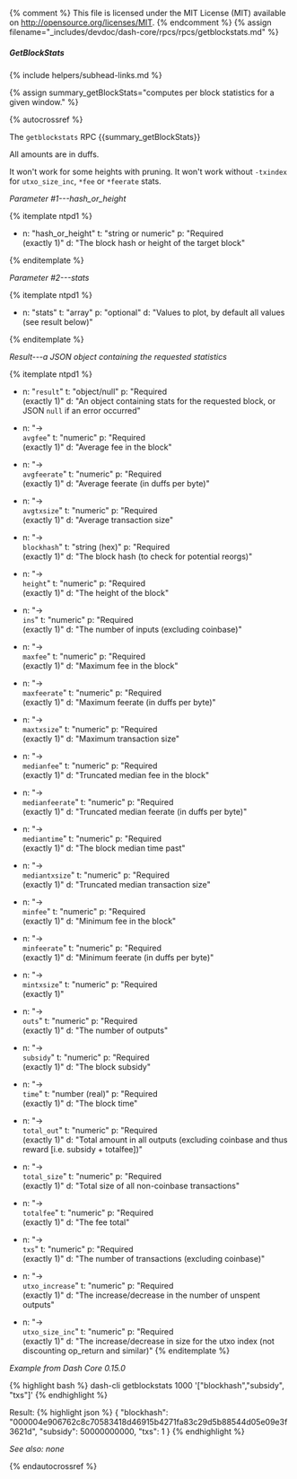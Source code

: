 {% comment %}
This file is licensed under the MIT License (MIT) available on
http://opensource.org/licenses/MIT.
{% endcomment %}
{% assign filename="_includes/devdoc/dash-core/rpcs/rpcs/getblockstats.md" %}
<!--__-->

##### GetBlockStats
{% include helpers/subhead-links.md %}

{% assign summary_getBlockStats="computes per block statistics for a given window." %}

{% autocrossref %}

The `getblockstats` RPC {{summary_getBlockStats}}

All amounts are in duffs.

It won't work for some heights with pruning. It won't work without `-txindex` for
`utxo_size_inc`, `*fee` or `*feerate` stats.

*Parameter #1---hash_or_height*

{% itemplate ntpd1 %}
- n: "hash_or_height"
  t: "string or numeric"
  p: "Required<br>(exactly 1)"
  d: "The block hash or height of the target block"

{% enditemplate %}

*Parameter #2---stats*

{% itemplate ntpd1 %}
- n: "stats"
  t: "array"
  p: "optional"
  d: "Values to plot, by default all values (see result below)"

{% enditemplate %}

*Result---a JSON object containing the requested statistics*

{% itemplate ntpd1 %}
- n: "`result`"
  t: "object/null"
  p: "Required<br>(exactly 1)"
  d: "An object containing stats for the requested block, or JSON `null` if an error occurred"

- n: "→<br>`avgfee`"
  t: "numeric"
  p: "Required<br>(exactly 1)"
  d: "Average fee in the block"

- n: "→<br>`avgfeerate`"
  t: "numeric"
  p: "Required<br>(exactly 1)"
  d: "Average feerate (in duffs per byte)"

- n: "→<br>`avgtxsize`"
  t: "numeric"
  p: "Required<br>(exactly 1)"
  d: "Average transaction size"

- n: "→<br>`blockhash`"
  t: "string (hex)"
  p: "Required<br>(exactly 1)"
  d: "The block hash (to check for potential reorgs)"

- n: "→<br>`height`"
  t: "numeric"
  p: "Required<br>(exactly 1)"
  d: "The height of the block"

- n: "→<br>`ins`"
  t: "numeric"
  p: "Required<br>(exactly 1)"
  d: "The number of inputs (excluding coinbase)"

- n: "→<br>`maxfee`"
  t: "numeric"
  p: "Required<br>(exactly 1)"
  d: "Maximum fee in the block"

- n: "→<br>`maxfeerate`"
  t: "numeric"
  p: "Required<br>(exactly 1)"
  d: "Maximum feerate (in duffs per byte)"

- n: "→<br>`maxtxsize`"
  t: "numeric"
  p: "Required<br>(exactly 1)"
  d: "Maximum transaction size"

- n: "→<br>`medianfee`"
  t: "numeric"
  p: "Required<br>(exactly 1)"
  d: "Truncated median fee in the block"

- n: "→<br>`medianfeerate`"
  t: "numeric"
  p: "Required<br>(exactly 1)"
  d: "Truncated median feerate (in duffs per byte)"

- n: "→<br>`mediantime`"
  t: "numeric"
  p: "Required<br>(exactly 1)"
  d: "The block median time past"

- n: "→<br>`mediantxsize`"
  t: "numeric"
  p: "Required<br>(exactly 1)"
  d: "Truncated median transaction size"

- n: "→<br>`minfee`"
  t: "numeric"
  p: "Required<br>(exactly 1)"
  d: "Minimum fee in the block"

- n: "→<br>`minfeerate`"
  t: "numeric"
  p: "Required<br>(exactly 1)"
  d: "Minimum feerate (in duffs per byte)"

- n: "→<br>`mintxsize`"
  t: "numeric"
  p: "Required<br>(exactly 1)"

- n: "→<br>`outs`"
  t: "numeric"
  p: "Required<br>(exactly 1)"
  d: "The number of outputs"

- n: "→<br>`subsidy`"
  t: "numeric"
  p: "Required<br>(exactly 1)"
  d: "The block subsidy"

- n: "→<br>`time`"
  t: "number (real)"
  p: "Required<br>(exactly 1)"
  d: "The block time"

- n: "→<br>`total_out`"
  t: "numeric"
  p: "Required<br>(exactly 1)"
  d: "Total amount in all outputs (excluding coinbase and thus reward [i.e. subsidy + totalfee])"

- n: "→<br>`total_size`"
  t: "numeric"
  p: "Required<br>(exactly 1)"
  d: "Total size of all non-coinbase transactions"

- n: "→<br>`totalfee`"
  t: "numeric"
  p: "Required<br>(exactly 1)"
  d: "The fee total"

- n: "→<br>`txs`"
  t: "numeric"
  p: "Required<br>(exactly 1)"
  d: "The number of transactions (excluding coinbase)"

- n: "→<br>`utxo_increase`"
  t: "numeric"
  p: "Required<br>(exactly 1)"
  d: "The increase/decrease in the number of unspent outputs"

- n: "→<br>`utxo_size_inc`"
  t: "numeric"
  p: "Required<br>(exactly 1)"
  d: "The increase/decrease in size for the utxo index (not discounting op_return and similar)"
{% enditemplate %}

*Example from Dash Core 0.15.0*

{% highlight bash %}
dash-cli getblockstats 1000 '["blockhash","subsidy", "txs"]'
{% endhighlight %}

Result:
{% highlight json %}
{
  "blockhash": "000004e906762c8c70583418d46915b4271fa83c29d5b88544d05e09e3f3621d",
  "subsidy": 50000000000,
  "txs": 1
}
{% endhighlight %}

*See also: none*

{% endautocrossref %}
